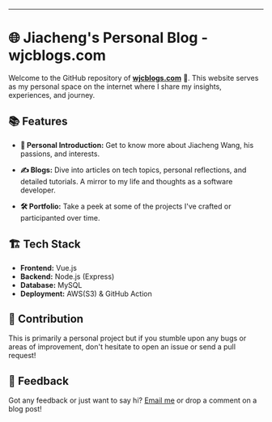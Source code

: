 
---

# 🌐 Jiacheng's Personal Blog - wjcblogs.com

Welcome to the GitHub repository of [**wjcblogs.com**](https://www.wjcblogs.com) 🚀. This website serves as my personal space on the internet where I share my insights, experiences, and journey.

## 📚 Features

- **👋 Personal Introduction:** Get to know more about Jiacheng Wang, his passions, and interests.
  
- **✍️ Blogs:** Dive into articles on tech topics, personal reflections, and detailed tutorials. A mirror to my life and thoughts as a software developer.

- **🛠 Portfolio:** Take a peek at some of the projects I've crafted or participanted over time.

## 🏗 Tech Stack

- **Frontend:** Vue.js
- **Backend:** Node.js (Express)
- **Database:** MySQL
- **Deployment:** AWS(S3) & GitHub Action

## 🤝 Contribution

This is primarily a personal project but if you stumble upon any bugs or areas of improvement, don't hesitate to open an issue or send a pull request!

## 📮 Feedback

Got any feedback or just want to say hi? [Email me](mailto:yojc1999@gmail.com) or drop a comment on a blog post!

